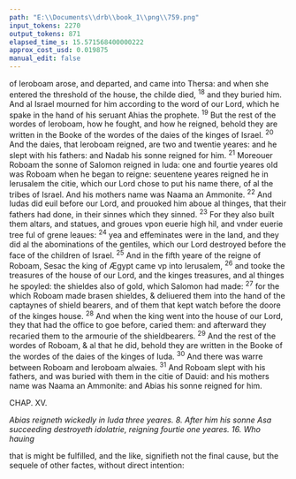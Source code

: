 ```yaml
---
path: "E:\\Documents\\drb\\book_1\\png\\759.png"
input_tokens: 2270
output_tokens: 871
elapsed_time_s: 15.571568400000222
approx_cost_usd: 0.019875
manual_edit: false
---
```

of Ieroboam arose, and departed, and came into Thersa: and when she entered the threshold of the house, the childe died, <sup>18</sup> and they buried him. And al Israel mourned for him according to the word of our Lord, which he spake in the hand of his seruant Ahias the prophete. <sup>19</sup> But the rest of the wordes of Ieroboam, how he fought, and how he reigned, behold they are written in the Booke of the wordes of the daies of the kinges of Israel. <sup>20</sup> And the daies, that Ieroboam reigned, are two and twentie yeares: and he slept with his fathers: and Nadab his sonne reigned for him. <sup>21</sup> Moreouer Roboam the sonne of Salomon reigned in Iuda: one and fourtie yeares old was Roboam when he began to reigne: seuentene yeares reigned he in Ierusalem the citie, which our Lord chose to put his name there, of al the tribes of Israel. And his mothers name was Naama an Ammonite. <sup>22</sup> And Iudas did euil before our Lord, and prouoked him aboue al thinges, that their fathers had done, in their sinnes which they sinned. <sup>23</sup> For they also built them altars, and statues, and groues vpon euerie high hil, and vnder euerie tree ful of grene leaues: <sup>24</sup> yea and effeminates were in the land, and they did al the abominations of the gentiles, which our Lord destroyed before the face of the children of Israel. <sup>25</sup> And in the fifth yeare of the reigne of Roboam, Sesac the king of Ægypt came vp into Ierusalem, <sup>26</sup> and tooke the treasures of the house of our Lord, and the kinges treasures, and al thinges he spoyled: the shieldes also of gold, which Salomon had made: <sup>27</sup> for the which Roboam made brasen shieldes, & deliuered them into the hand of the captaynes of shield bearers, and of them that kept watch before the doore of the kinges house. <sup>28</sup> And when the king went into the house of our Lord, they that had the office to goe before, caried them: and afterward they recaried them to the armourie of the shieldbearers. <sup>29</sup> And the rest of the wordes of Roboam, & al that he did, behold they are written in the Booke of the wordes of the daies of the kinges of Iuda. <sup>30</sup> And there was warre between Roboam and Ieroboam alwaies. <sup>31</sup> And Roboam slept with his fathers, and was buried with them in the citie of Dauid: and his mothers name was Naama an Ammonite: and Abias his sonne reigned for him.

CHAP. XV.

*Abias reigneth wickedly in Iuda three yeares. 8. After him his sonne Asa succeeding destroyeth idolatrie, reigning fourtie one yeares. 16. Who hauing*

<aside>that is might be fulfilled, and the like, signifieth not the final cause, but the sequele of other factes, without direct intention:</aside>

[^1]: OF KINGES.

[^2]: 739